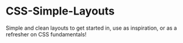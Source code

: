 # CSS-Simple-Layouts
 Simple and clean layouts to get started in, use as inspiration, or as a refresher on CSS fundamentals!
